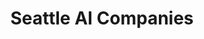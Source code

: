 ---
title: "Seattle AI Companies"
excerpt: "List of AI companies in Seattle."
type: collection
heat: 9342

query: item.locations contains 'Seattle, Washington'

topics:
  - AI

images:
  - url: https://upload.wikimedia.org/wikipedia/commons/thumb/a/ab/Downtown_Seattle_2.JPG/1200px-Downtown_Seattle_2.JPG
    width: 1200
    height: 900
    title: Seattle
---